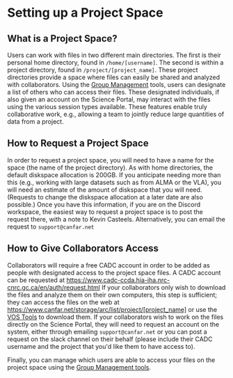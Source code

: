 # Setting up a Project Space 

## What is a Project Space?

Users can work with files in two different main directories. The first
is their personal home directory, found in `/home/[username]`. The
second is within a project directory, found in
`/project/[project_name]`. These project directories provide a space
where files can easily be shared and analyzed with collaborators. Using
the [Group Management](../General_tools/group-permissions.md) tools, users can
designate a list of others who can access their files. These designated
individuals, if also given an account on the Science Portal, may
interact with the files using the various session types available. These
features enable truly collaborative work, e.g., allowing a team to
jointly reduce large quantities of data from a project.

## How to Request a Project Space

In order to request a project space, you will need to have a name for
the space (the name of the project directory). As with home directories,
the default diskspace allocation is 200GB. If you anticipate needing
more than this (e.g., working with large datasets such as from ALMA or
the VLA), you will need an estimate of the amount of diskspace that you
will need. (Requests to change the diskspace allocation at a later date
are also possible.) Once you have this information, if you are on the
Discord workspace, the easiest way to request a project space is to post
the request there, with a note to Kevin Casteels. Alternatively, you can
email the request to `support@canfar.net`

## How to Give Collaborators Access

Collaborators will require a free CADC account in order to be added as
people with designated access to the project space files. A CADC account
can be requested at
<https://www.cadc-ccda.hia-iha.nrc-cnrc.gc.ca/en/auth/request.html> If
your collaborators only wish to download the files and analyze them on
their own computers, this step is sufficient; they can access the files
on the web at
<https://www.canfar.net/storage/arc/list/project/[project_name]> or
use the [VOS Tools](../General_tools/vospace-tools.md) to download
them. If your collaborators wish to work on the files directly on the
Science Portal, they will need to request an account on the system,
either through emailing `support@canfar.net` or you can post a request
on the slack channel on their behalf (please include their CADC username
and the project that you'd like them to have access to).

Finally, you can manage which users are able to access your files on the
project space using the [Group Management tools](../General_tools/group-permissions.md).
